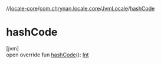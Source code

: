//[locale-core](../../../index.md)/[com.chrynan.locale.core](../index.md)/[JvmLocale](index.md)/[hashCode](hash-code.md)

# hashCode

[jvm]\
open override fun [hashCode](hash-code.md)(): [Int](https://kotlinlang.org/api/latest/jvm/stdlib/kotlin/-int/index.html)
